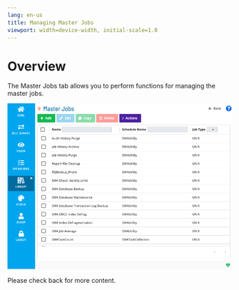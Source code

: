 ```yaml
---
lang: en-us
title: Managing Master Jobs
viewport: width=device-width, initial-scale=1.0
---
```


# Overview

The Master Jobs tab allows you to perform functions for managing the master jobs.

![Managing master jobs](../../../../Resources/Images/SM/Library/ManagingLibrary/ManagingMasterJobs.png "Threshold Grid")

Please check back for more content.
